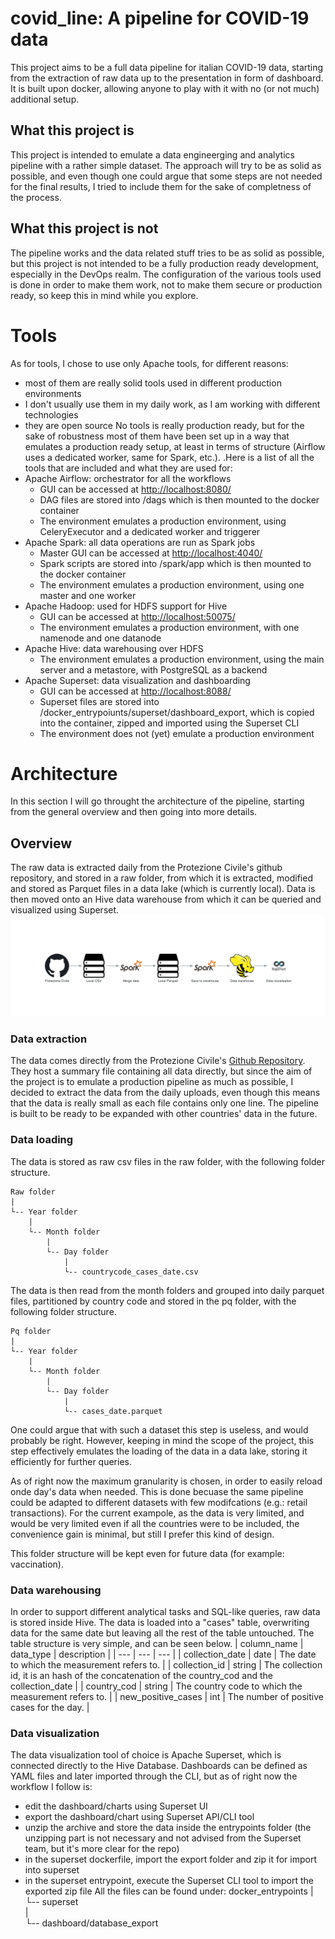 # covid_line: A pipeline for COVID-19 data
This project aims to be a full data pipeline for italian COVID-19 data, starting from the extraction of raw data up to the presentation in form of dashboard. It is built upon docker, allowing anyone to play with it with no (or not much) additional setup.

## What this project is
This project is intended to emulate a data engineerging and analytics pipeline with a rather simple dataset. The approach will try to be as solid as possible, and even though one could argue that some steps are not needed for the final results, I tried to include them for the sake of completness of the process.

## What this project is not
The pipeline works and the data related stuff tries to be as solid as possible, but this project is not intended to be a fully production ready development, especially in the DevOps realm. The configuration of the various tools used is done in order to make them work, not to make them secure or production ready, so keep this in mind while you explore.

# Tools
As for tools, I chose to use only Apache tools, for different reasons:
- most of them are really solid tools used in different production environments
- I don't usually use them in my daily work, as I am working with different technologies
- they are open source
No tools is really production ready, but for the sake of robustness most of them have been set up in a way that emulates a production ready setup, at least in terms of structure (Airflow uses a dedicated worker, same for Spark, etc.).
.Here is a list of all the tools that are included and what they are used for:
- Apache Airflow: orchestrator for all the workflows
    - GUI can be accessed at [http://localhost:8080/](http://localhost:8080/)
    - DAG files are stored into /dags which is then mounted to the docker container
    - The environment emulates a production environment, using CeleryExecutor and a dedicated worker and triggerer
- Apache Spark: all data operations are run as Spark jobs
    - Master GUI can be accessed at [http://localhost:4040/](http://localhost:4040/)
    - Spark scripts are stored into /spark/app which is then mounted to the docker container
    - The environment emulates a production environment, using one master and one worker
- Apache Hadoop: used for HDFS support for Hive
    - GUI can be accessed at [http://localhost:50075/](http://localhost:50075/)
    - The environment emulates a production environment, with one namenode and one datanode
- Apache Hive: data warehousing over HDFS
    - The environment emulates a production environment, using the main server and a metastore, with PostgreSQL as a backend
- Apache Superset: data visualization and dashboarding
    - GUI can be accessed at [http://localhost:8088/](http://localhost:8088/)
    - Superset files are stored into /docker_entrypoiunts/superset/dashboard_export, which is copied into the container, zipped and imported using the Superset CLI
    - The environment does not (yet) emulate a production environment

# Architecture
In this section I will go throught the architecture of the pipeline, starting from the general overview and then going into more details.
## Overview
The raw data is extracted daily from the Protezione Civile's github repository, and stored in a raw folder, from which it is extracted, modified and stored as Parquet files in a data lake (which is currently local).
Data is then moved onto an Hive data warehouse from which it can be queried and visualized using Superset.
![Pipeline representation.](/utils/pipeline.png)

### Data extraction
The data comes directly from the Protezione Civile's [Github Repository](https://github.com/pcm-dpc/COVID-19). They host a summary file containing all data directly, but since the aim of the project is to emulate a production pipeline as much as possible, I decided to extract the data from the daily uploads, even though this means that the data is really small as each file contains only one line.
The pipeline is built to be ready to be expanded with other countries' data in the future.

### Data loading
The data is stored as raw csv files in the raw folder, with the following folder structure.
```
Raw folder
|    
└-- Year folder  
    |    
    └-- Month folder
        |    
        └-- Day folder
            |
            └-- countrycode_cases_date.csv  
```
The data is then read from the month folders and grouped into daily parquet files, partitioned by country code and stored in the pq folder, with the following folder structure.
```
Pq folder
|    
└-- Year folder  
    |    
    └-- Month folder
        |    
        └-- Day folder
            |    
            └-- cases_date.parquet
```
One could argue that with such a dataset this step is useless, and would probably be right. However, keeping in mind the scope of the project, this step effectively emulates the loading of the data in a data lake, storing it efficiently for further queries.

As of right now the maximum granularity is chosen, in order to easily reload onde day's data when needed. This is done becuase the same pipeline could be adapted to different datasets with few modifcations (e.g.: retail transactions). For the current exampole, as the data is very limited, and would be very limited even if all the countries were to be included, the convenience gain is minimal, but still I prefer this kind of design.

This folder structure will be kept even for future data (for example: vaccination).

### Data warehousing
In order to support different analytical tasks and SQL-like queries, raw data is stored inside Hive.
The data is loaded into a "cases" table, overwriting data for the same date but leaving all the rest of the table untouched.
The table structure is very simple, and can be seen below.
| column_name | data_type | description |
| --- | --- | --- |
| collection_date | date | The date to which the measurement refers to. |
| collection_id | string | The collection id, it is an hash of the concatenation of the country_cod and the collection_date |
| country_cod | string | The country code to which the measurement refers to. |
| new_positive_cases | int | The number of positive cases for the day. |

### Data visualization
The data visualization tool of choice is Apache Superset, which is connected directly to the Hive Database.
Dashboards can be defined as YAML files and later imported through the CLI, but as of right now the workflow I follow is:
- edit the dashboard/charts using Superset UI
- export the dashboard/chart using Superset API/CLI tool
- unzip the archive and store the data inside the entrypoints folder (the unzipping part is not necessary and not advised from the Superset team, but it's more clear for the repo)
- in the superset dockerfile, import the export folder and zip it for import into superset
- in the superset entrypoint, execute the Superset CLI tool to import the exported zip file
All the files can be found under:
docker_entrypoints
|    
└-- superset  
    |    
    └-- dashboard/database_export
